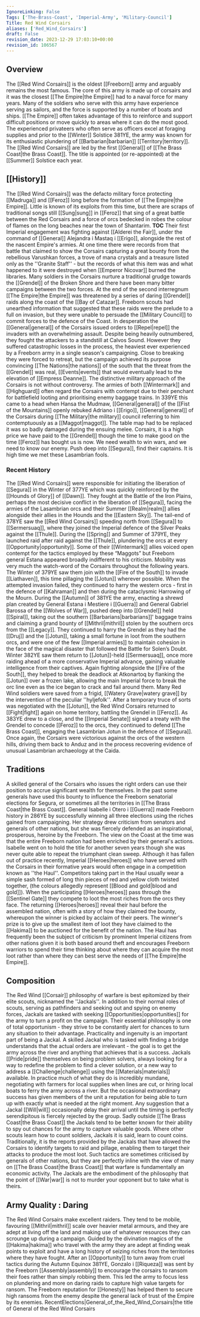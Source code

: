 ```yaml
---
IgnoreLinking: False
Tags: ['The-Brass-Coast', 'Imperial-Army', 'Military-Council']
Title: Red Wind Corsairs
aliases: ['Red_Wind_Corsairs']
draft: False
revision_date: 2023-12-29 17:03:10+00:00
revision_id: 106567
---
```


## Overview
The [[Red Wind Corsairs]] is the oldest [[Freeborn]] army and arguably remains the most famous. The core of this army is made up of corsairs and it was the closest [[The Empire|the Empire]] had to a naval force for many years. Many of the soldiers who serve with this army have experience serving as sailors, and the force is supported by a number of boats and ships. [[The Empire]] often takes advantage of this to reinforce and support difficult positions or move quickly to areas where it can do the most good. The experienced privateers who often serve as officers excel at foraging supplies and prior to the [[Winter]] Solstice 381YE, the army was known for its enthusiastic plundering of [[Barbarian|barbarian]] [[Territory|territory]].
The [[Red Wind Corsairs]] are led by the first [[General]] of [[The Brass Coast|the Brass Coast]]. The title is appointed (or re-appointed) at the [[Summer]] Solstice each year. 
## [[History]]
The [[Red Wind Corsairs]] was the defacto military force protecting [[Madruga]] and [[Feroz]] long before the formation of [[The Empire|the Empire]]. Little is known of its exploits from this time, but there are scraps of traditional songs still [[Sung|sung]] in [[Feroz]] that sing of a great battle between the Red Corsairs and a force of orcs bedecked in robes the colour of flames on the long beaches near the town of Shantarim.
__TOC__
Their first Imperial engagement was fighting against [[Alderei the Fair]], under the command of [[General]] Alejandra i Mastaq i [[Erigo]], alongside the rest of the nascent Empire's armies. At one time there were records from that battle that claimed to show the Corsairs capturing a great bounty from the rebellious Varushkan forces, a trove of mana crystals and a treasure listed only as the ''Granite Staff'' - but the records of what this item was and what happened to it were destroyed when [[Emperor Nicovar]] burned the libraries.
Many soldiers in the Corsairs nurture a traditional grudge towards the [[Grendel]] of the Broken Shore and there have been many bitter campaigns between the two forces. At the end of the second interregnum [[The Empire|the Empire]] was threatened by a series of daring [[Grendel]] raids along the coast of the [[Bay of Catazar]]. Freeborn scouts had unearthed information that suggested that these raids were the prelude to a full on invasion, but they were unable to persuade the [[Military Council]] to commit forces to the defence of the Coast.
In desperation the [[General|general]] of the Corsairs issued orders to [[Repel|repel]] the invaders with an overwhelming assault. Despite being heavily outnumbered, they fought the attackers to a standstill at Calvos Sound. However they suffered catastrophic losses in the process, the heaviest ever experienced by a Freeborn army in a single season's campaigning. Close to breaking they were forced to retreat, but the campaign achieved its purpose convincing [[The Nations|the nations]] of the south that the threat from the [[Grendel]] was real, [[Events|events]] that would eventually lead to the elevation of [[Empress Deanne]].
The distinctive military approach of the Corsairs is not without controversy. The armies of both [[Wintermark]] and [[Highguard]] often regard the Corsairs with contempt due to their penchant for battlefield looting and prioritising enemy baggage trains. In 339YE this came to a head when Hansa the Mudmaw, [[General|general]] of the [[Fist of the Mountains]] openly rebuked Adriano i [[Erigo]], [[General|general]] of the Corsairs during [[The Military|the military]] council referring to him contemptuously as a [[Maggot|maggot]]. The table map had to be replaced it was so badly damaged during the ensuing melee.
Corsairs, it is a high price we have paid to the [[Grendel]] though the time to make good on the time [[Feroz]] has bought us is now. We need wealth to win wars, and we need to know our enemy. Push deep into [[Segura]], find their captains. It is high time we met these Lasambrian fools.
### Recent History
The [[Red Wind Corsairs]] were responsible for initiating the liberation of [[Segura]] in the Winter of 377YE which was quickly reinforced by the [[Hounds of Glory]] of [[Dawn]]. They fought at the Battle of the Iron Plains, perhaps the most decisive conflict in the liberation of [[Segura]], facing the armies of the Lasambrian orcs and their Summer [[Realm|realm]] allies alongside their allies in the Hounds and the [[Eastern Sky]].
The tail-end of 378YE saw the [[Red Wind Corsairs]] speeding north from [[Segura]] to [[Sermersuaq]], where they joined the Imperial defence of the Silver Peaks against the [[Thule]]. During the [[Spring]] and Summer of 379YE, they launched raid after raid against the [[Thule]], plundering the orcs at every [[Opportunity|opportunity]]. Some of their [[Wintermark]] allies voiced open contempt for the tactics employed by these “Maggots” but Freeborn general Estana appeared broadly indifferent to his criticism.
Mobility was very much the watch-word of the Corsairs throughout the following years. The Winter of 379YE saw them join with the [[Fire of the South]] to invade [[Liathaven]], this time pillaging the [[Jotun]] wherever possible. When the attempted invasion failed, they continued to harry the western orcs - first in the defence of [[Kahraman]] and then during the cataclysmic Harrowing of the Mourn. 
During the [[Autumn]] of 381YE the army, enacting a shrewd plan created by General Estana i Mestiere i [[Guerra]] and General Gabriel Barossa of the [[Wolves of War]], pushed deep into [[Grendel]] held [[Spiral]], taking out the southern [[Barbarians|barbarians]]' baggage trains and claiming a grand bounty of [[Mithril|mithril]] stolen by the southern orcs from the [[Legacy]]. They continued to harry the Grendel as they had the [[Druj]] and the [[Jotun]], taking a small fortune in loot from the southern orcs, and were one of the few [[Imperial armies]] to maintain cohesion in the face of the magical disaster that followed the Battle for Solen’s Doubt.
Winter 382YE saw them return to [[Jotun]]-held [[Sermersuaq]], once more raiding ahead of a more conservative Imperial advance, gaining valuable intelligence from their captives. Again fighting alongside the [[Fire of the South]], they helped to break the deadlock at Atkonartoq by flanking the [[Jotun]] over a frozen lake, allowing the main Imperial force to break the orc line even as the ice began to crack and fail around them. Many Red Wind soldiers were saved from a frigid, [[Watery Grave|watery grave]] by the intervention of the peculiar ''hyljefolk''.
After a temporary truce of sorts was negotiated with the [[Jotun]], the Red Wind Corsairs returned to [[Fight|fight]] again on home territory, battling the Grendel in [[Feroz]]. As 383YE drew to a close, and the [[Imperial Senate]] signed a treaty with the Grendel to concede [[Feroz]] to the orcs, they continued to defend [[The Brass Coast]], engaging the Lasambrian Jotun in the defence of [[Segura]]. Once again, the Corsairs were victorious against the orcs of the western hills, driving them back to Anduz and in the process recovering evidence of unusual Lasambrian archaeology at the Caida.
## Traditions
A skilled general of the Corsairs who issues the right orders can use their position to accrue significant wealth for themselves. In the past some generals have used this bounty to influence the Freeborn senatorial elections for Segura, or sometimes all the territories in [[The Brass Coast|the Brass Coast]]. General Isabelle i Otero i [[Guerra]] made Freeborn history in 286YE by successfully winning all three elections using the riches gained from campaigning. Her strategy drew criticism from senators and generals of other nations, but she was fiercely defended as an inspirational, prosperous, heroine by the Freeborn. The view on the Coast at the time was that the entire Freeborn nation had been enriched by their general's actions. Isabelle went on to hold the title for another seven years though she was never quite able to repeat the triumphant clean sweep.
Although it has fallen out of practice recently, Imperial [[Heroes|heroes]] who have served with the Corsairs in their formative years would often engage in a competition known as ''the Haul''. Competitors taking part in the Haul usually wear a simple sash formed of long thin pieces of red and yellow cloth twisted together, (the colours allegedly represent [[Blood and gold|blood and gold]]). When the participating [[Heroes|heroes]] pass through the [[Sentinel Gate]] they compete to loot the most riches from the orcs they face. The returning [[Heroes|heroes]] reveal their haul before the assembled nation, often with a story of how they claimed the bounty, whereupon the winner is picked by acclaim of their peers. The winner's prize is to give up the smallest item of loot they have claimed to the [[Hakima]] to be auctioned for the benefit of the nation. The Haul has frequently been the subject of criticism by prominent Imperial citizens from other nations given it is both based around theft and encourages Freeborn warriors to spend their time thinking about where they can acquire the most loot rather than where they can best serve the needs of [[The Empire|the Empire]].
## Composition
The Red Wind [[Corsair]] philosophy of warfare is best epitomized by their elite scouts, nicknamed the ''Jackals''. In addition to their normal roles of scouts, serving as pathfinders and seeking out and spying on enemy forces, Jackals are tasked with seeking [[Opportunities|opportunities]] for the army to turn a profit on the campaign. Their essential philosophy is one of total opportunism - they strive to be constantly alert for chances to turn any situation to their advantage. 
Practicality and ingenuity is an important part of being a Jackal. A skilled Jackal who is tasked with finding a bridge understands that the actual orders are irrelevant - the goal is to get the army across the river and anything that achieves that is a success. Jackals [[Pride|pride]] themselves on being problem solvers, always looking for a way to redefine the problem to find a clever solution, or a new way to address a [[Challenge|challenge]] using the [[Materials|materials]] available. In practice much of what they do is incredibly mundane, negotiating with farmers for local supplies when lines are cut, or hiring local boats to ferry the army across a river. But the occasional extraordinary success has given members of the unit a reputation for being able to turn up with exactly what is needed at the right moment. Any suggestion that a Jackal [[Will|will]] occasionally delay their arrival until the timing is perfectly serendipitous is fiercely rejected by the group.
Sadly outside [[The Brass Coast|the Brass Coast]] the Jackals tend to be better known for their ability to spy out chances for the army to capture valuable goods. Where other scouts learn how to count soldiers, Jackals it is said, learn to count coins. Traditionally, it is the reports provided by the Jackals that have allowed the Corsairs to identify targets to raid and pillage, enabling them to target their attacks to produce the most loot. Such tactics are sometimes criticised by generals of other nations, but they are perfectly inline with the view of many on [[The Brass Coast|the Brass Coast]] that warfare is fundamentally an economic activity. The Jackals are the embodiment of the philosophy that the point of [[War|war]] is not to murder your opponent but to take what is theirs.
## Army Quality : Daring
The Red Wind Corsairs make excellent raiders. They tend to be mobile, favouring [[Mithril|mithril]] scale over heavier metal armours, and they are adept at living off the land and making use of whatever resources they can scrounge up during a campaign. Guided by the divination magics of the [[Hakima|hakima]] who travel with the army they are adept at finding weak points to exploit and have a long history of seizing riches from the territories where they have fought.
After an [[Opportunity]] to turn away from cruel tactics during the Autumn Equinox 381YE, Gonzalo i [[Riqueza]] was sent by the Freeborn [[Assembly|assembly]] to encourage the corsairs to ransom their foes rather than simply robbing them. This led the army to focus less on plundering and more on daring raids to capture high value targets for ransom. The Freeborn reputation for [[Honesty]] has helped them to secure high ransoms from the enemy despite the general lack of trust of the Empire by its enemies.
RecentElections|General_of_the_Red_Wind_Corsairs|the title of General of the Red Wind Corsairs